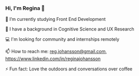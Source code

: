 ### Hi, I'm Regina 👋

<!--
**ReginaJM/ReginaJM** is a ✨ _special_ ✨ repository because its `README.md` (this file) appears on your GitHub profile.

Here are some ideas to get you started:

- 🔭 I’m currently working on ...
- 🌱 I’m currently learning ...
- 👯 I’m looking to collaborate on ...
- 🤔 I’m looking for help with ...
- 💬 Ask me about ...
- 📫 How to reach me: ...
- 😄 Pronouns: ...
- ⚡ Fun fact: ...
-->
🔭 I’m currently studying Front End Development

🎒 I have a background in Cognitive Science and UX Research

💻 I'm looking for community and internships remotely

📫 How to reach me: reg.johansson@gmail.com, https://www.linkedin.com/in/reginajohansson

⚡ Fun fact: Love the outdoors and conversations over coffee
